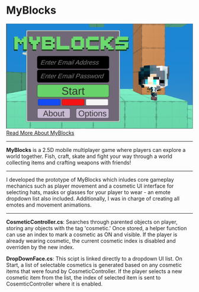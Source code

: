 # MyBlocks
![screenshot](screenshot.PNG)
[Read More About MyBlocks](https://portfolium.com/entry/25d-mobile-multiplayer-game)

_______________________________________

**MyBlocks** is a 2.5D mobile multiplayer game where players can explore a world together. Fish, craft, skate and fight your way through a world collecting items and crafting weapons with friends!

_______________________________________

I developed the prototype of MyBlocks which inludes core gameplay mechanics such as player movement and a cosmetic UI interface for selecting hats, masks or glasses for your player to wear - an emote dropdown list also included. Additionally, I was in charge of creating all emotes and movement animations. 

_______________________________________

**CosmeticController.cs**: Searches through parented objects on player, storing any objects with the tag 'cosmetic.' Once stored, a helper function can use an index to mark a cosmetic as ON and visible. If the player is already wearing cosmetic, the current cosmetic index is disabled and overriden by the new index.

**DropDownFace.cs**: This scipt is linked directly to a dropdown UI list. On Start, a list of selectable cosmetics is generated based on any cosmetic items that were found by CosmeticController. If the player selects a new cosmetic item from the list, the index of selected item is sent to CosemticController where it is enabled.


